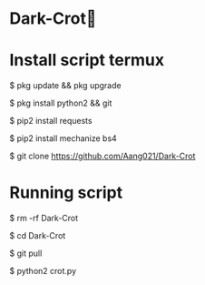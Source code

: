 # Dark-Crot📌 





# Install script termux
$ pkg update && pkg upgrade

$ pkg install python2 && git

$ pip2 install requests 

$ pip2 install mechanize bs4

$ git clone https://github.com/Aang021/Dark-Crot

# Running script
$ rm -rf Dark-Crot

$ cd Dark-Crot

$ git pull

$ python2 crot.py
